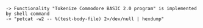     -> Functionality "Tokenize Commodore BASIC 2.0 program" is implemented by shell command
    -> "petcat -w2 -- %(test-body-file) 2>/dev/null | hexdump"

